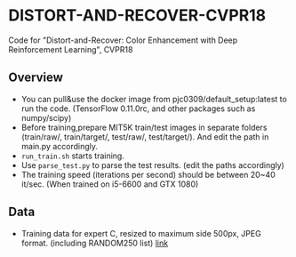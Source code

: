 # DISTORT-AND-RECOVER-CVPR18
Code for "Distort-and-Recover: Color Enhancement with Deep Reinforcement Learning", CVPR18

## Overview

- You can pull&use the docker image from pjc0309/default_setup:latest to run the code. (TensorFlow 0.11.0rc, and other packages such as numpy/scipy)
- Before training,prepare MIT5K train/test images in separate folders (train/raw/, train/target/, test/raw/, test/target/). And edit the path in main.py accordingly.
- ```run_train.sh``` starts training.
- Use ```parse_test.py``` to parse the test results. (edit the paths accordingly)
- The training speed (iterations per second) should be between 20~40 it/sec. (When trained on i5-6600 and GTX 1080)

## Data

- Training data for expert C, resized to maximum side 500px, JPEG format. (including RANDOM250 list) [link](https://www.dropbox.com/s/0getrmsn1bktdop/C.zip?dl=0)
